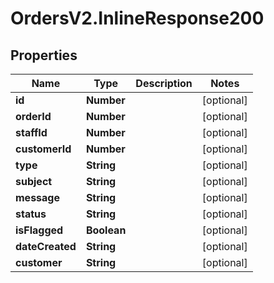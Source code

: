 # OrdersV2.InlineResponse200

## Properties
Name | Type | Description | Notes
------------ | ------------- | ------------- | -------------
**id** | **Number** |  | [optional] 
**orderId** | **Number** |  | [optional] 
**staffId** | **Number** |  | [optional] 
**customerId** | **Number** |  | [optional] 
**type** | **String** |  | [optional] 
**subject** | **String** |  | [optional] 
**message** | **String** |  | [optional] 
**status** | **String** |  | [optional] 
**isFlagged** | **Boolean** |  | [optional] 
**dateCreated** | **String** |  | [optional] 
**customer** | **String** |  | [optional] 
